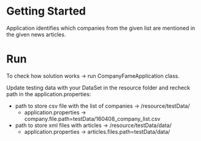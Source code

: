 # Getting Started
Application identifies which companies from the given list are mentioned in the given news articles.

# Run
To check how solution works -> run CompanyFameApplication class.

Update testing data with your DataSet in the resource folder and recheck path in the application.properties:
* path to store csv file with the list of companies -> /resource/testData/ 
  * application.properties -> company.file.path=testData/160408_company_list.csv
* path to store xml files with articles -> /resource/testData/data/
  * application.properties -> articles.files.path=testData/data/